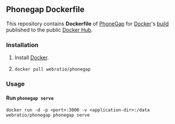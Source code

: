 ## Phonegap Dockerfile

This repository contains **Dockerfile** of [PhoneGap](http://phonegap.com/) for [Docker](https://www.docker.com/)'s [build](https://registry.hub.docker.com/u/webratio/phonegap/) published to the public [Docker Hub](https://hub.docker.com/).

### Installation

1. Install [Docker](https://www.docker.com/).

2. `docker pull webratio/phonegap`

### Usage

#### Run `phonegap serve`

    docker run -d -p <port>:3000 -v <application-dir>:/data webratio/phonegap phonegap serve